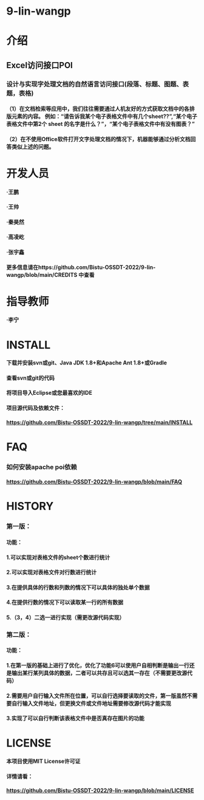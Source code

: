 # 9-lin-wangp
# 介绍
## Excel访问接口POI
### 设计与实现字处理文档的自然语言访问接口(段落、标题、图题、表题，表格) 
#### （1）在文档检索等应用中，我们往往需要通过人机友好的方式获取文档中的各排版元素的内容。 例如：“请告诉我某个电子表格文件中有几个sheet??”,“某个电子表格文件中第2个 sheet 的名字是什么？”，“某个电子表格文件中有没有图表？”
#### （2）在不使用Office软件打开文字处理文档的情况下，机器能够通过分析文档回答类似上述的问题。
# 开发人员
#### ·王鹏
#### ·王帅
#### ·秦昊然
#### ·高凌屹
#### ·张宇鑫
#### 更多信息请在https://github.com/Bistu-OSSDT-2022/9-lin-wangp/blob/main/CREDITS 中查看
# 指导教师
#### ·李宁
# INSTALL
#### 下载并安装svn或git、Java JDK 1.8+和Apache Ant 1.8+或Gradle
#### 查看svn或git的代码
#### 将项目导入Eclipse或您最喜欢的IDE
#### 项目源代码及依赖文件：
#### https://github.com/Bistu-OSSDT-2022/9-lin-wangp/tree/main/INSTALL
# FAQ
### 如何安装apache poi依赖
#### https://github.com/Bistu-OSSDT-2022/9-lin-wangp/blob/main/FAQ
# HISTORY
### 第一版：
#### 功能：
#### 1.可以实现对表格文件的sheet个数进行统计
#### 2.可以实现对表格文件对行数进行统计
#### 3.在提供具体的行数和列数的情况下可以具体的独处单个数据
#### 4.在提供行数的情况下可以读取某一行的所有数据
#### 5.（3，4）二选一进行实现（需更改源代码实现）
### 第二版：
#### 功能：
#### 1.在第一版的基础上进行了优化，优化了功能6可以使用户自相判断是输出一行还是输出某行某列具体的数据，二者可以共存且可以选其一存在（不需要更改源代码）
#### 2.需要用户自行输入文件所在位置，可以自行选择要读取的文件，第一版虽然不需要自行输入文件地址，但更换文件或文件地址需要修改源代码才能实现
#### 3.实现了可以自行判断该表格文件中是否真存在图片的功能
# LICENSE
#### 本项目使用MIT License许可证
#### 详情请看：
#### https://github.com/Bistu-OSSDT-2022/9-lin-wangp/blob/main/LICENSE


